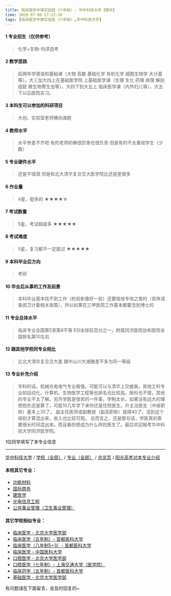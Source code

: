 ```yaml
---
title: 临床医学中德实验班（六年制）- 华中科技大学【精华】
time: 2020-07-08 17:22:18
tags: [临床医学中德实验班（六年制）,华中科技大学]
---
```

#### 1 专业招生（仅供参考）  
> 化学+生物-均须选考


#### 2 教学思路
> 前两年学德语和基础课（大物 高数 基础化学 有机化学 细胞生物学 大计基等）。大三加大四上在基础医学院 上基础医学课（生理 生化 药理 病理 解剖 组胚 微生物寄生虫等）。大四下到大五上 临床医学课（内外妇儿等）。大五下以后医院实习。


#### 3 本科生可以参加的科研项目
>  大创、实验室老师横向课题


#### 4 教师水平
> 水平参差不齐吧 有的老师的确很厉害也很负责 但是有的不太重视学生（少数）


#### 5 专业硬件水平
> 还是不错滴 但是和北大清华复旦交大医学院比还是差很多


#### 6 作业量
>4星，挺多的
★★★★☆


#### 7 考试数量
>5星，考试超级多
★★★★★

#### 8 考试难度
> 5星，复习都不一定能过
★★★★★


#### 9 本科毕业后方向
> 考研


#### 10 毕业后从事的工作及前景
> 本科毕业基本找不到工作（检验影像好一些）还要规培专培之类的（具体请查阅卫计委相关政策），所以如果在三甲医院工作基本都要念到博士的


#### 11 专业总体水平
> 临床专业全国第5至第8不等 ESI全球前百分之一，附属同济医院协和医院全国排名第10左右


#### 12 跟其他学校同专业相比
> 比北大清华复旦交大差 跟中山川大湘雅差不多为同一等级


#### 13 专业补充介绍
> 华科的话，机械光电电气专业极强，可能可以与清华上交媲美。其他工科专业如自动化、计算机、生物医学工程等也排名也比较高。医科也不错，其他的专业不太了解。另外学医是很苦的一件事，学制太长，如果没有远大的理想抱负还是算了。可能10几年学下来你还是住院医生。升主治医生（中级职称）基本上35了。 副主任医师或副教授（副高职称）就得40了。混到这个级别才算混出来，收入也比较可观。
总而言之，还是那句话，学医真的需要很长时间混出来。而且看你想成为什么样的医生了。最后欢迎报考华中科技大学同济医学院。

1位同学填写了本专业信息
***
[华中科技大学](http://www.jianshu.com/p/eff87eae638b) / [学校（全部）](http://www.jianshu.com/p/3efa6bcca419) / [专业（全部）](http://www.jianshu.com/p/2d4c6d3552c2) / [总览页](http://www.jianshu.com/p/445daeb4fa00) / [阳光高考对本专业介绍](http://gaokao.chsi.com.cn/sch/zyk/view.do?schId=73395973&specId=73385072)
#### 本校其它专业：
- [功能材料](http://www.jianshu.com/p/5fd0d99fa322)
- [国际商务](http://www.jianshu.com/p/9d00ee9d91e8)
- [建筑学](http://www.jianshu.com/p/f8b31bbcc6b9)
- [光电信息工程](http://www.jianshu.com/p/11d2b0562ca8)
- [公共事业管理（卫生事业管理）](http://www.jianshu.com/p/f7c26923f336)

#### 其它学校相似专业：
- [临床医学 - 北京大学医学部](http://www.jianshu.com/p/fc8f1415787d)
- [临床医学（五年制）- 首都医科大学](http://www.jianshu.com/p/d3eb2a0ea89b)
- [临床医学（八年制5+3）- 首都医科大学](http://www.jianshu.com/p/9959d7895886)
- [临床医学 - 中国医科大学](http://www.jianshu.com/p/6ff86ee1e84a)
- [口腔医学 - 北京大学医学部](http://www.jianshu.com/p/ba5dd8a6a86a )
- [口腔医学（七年制）- 上海交通大学（医学院）](http://www.jianshu.com/p/563f4bf857b0)
- [临床药学（五年制）- 首都医科大学](http://www.jianshu.com/p/6c0e8ed545fd)
- [基础医学 - 北京大学医学部](http://www.jianshu.com/p/66c1f9a9ed13)


有问题请在下面留言，会及时回复的~
